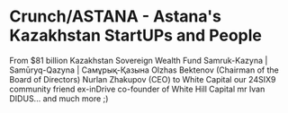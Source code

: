 # Crunch/ASTANA - Astana's Kazakhstan StartUPs and People

From $81 billion Kazakhstan Sovereign Wealth Fund Samruk-Kazyna | Samūryq-Qazyna | Самұрық-Қазына Olzhas Bektenov (Chairman of the Board of Directors) Nurlan Zhakupov (CEO) to White Capital our 24SIX9 community friend ex-inDrive co-founder of White Hill Capital mr Ivan DIDUS... and much more ;)

